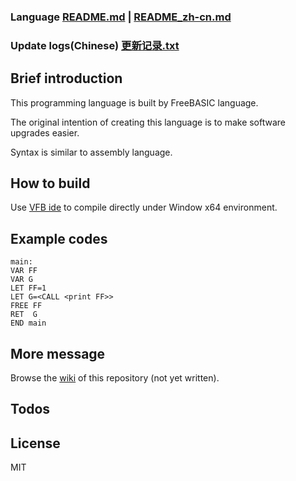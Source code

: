 ### Language [README.md](README.md) | [README_zh-cn.md](README_zh-cn.md)
### Update logs(Chinese) [更新记录.txt](更新记录.txt)
## Brief introduction
This programming language is built by FreeBASIC language.

The original intention of creating this language is to make software upgrades easier.

Syntax is similar to assembly language.

## How to build
Use [VFB ide](http://www.yfvb.com/soft-48.htm) to compile directly under Window x64 environment.
## Example codes
```
main:
VAR FF 
VAR G
LET FF=1
LET G=<CALL <print FF>>
FREE FF
RET  G
END main
```
## More message
Browse the [wiki](https://github.com/3XDot/FreeBASICDit/wiki) of this repository (not yet written).
## Todos

## License
MIT